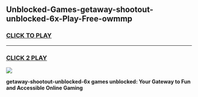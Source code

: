 
## Unblocked-Games-getaway-shootout-unblocked-6x-Play-Free-owmmp
<h3>
<a href="https://premium76.site?title=getaway-shootout-unblocked-6x&ref=10A">CLICK TO PLAY</a></h3>
<hr>

<h3>
<a href="https://premium76.site?title=getaway-shootout-unblocked-6x&ref=10A">CLICK 2 PLAY</a>
  
</h3>

<a href="https://premium76.site?title=getaway-shootout-unblocked-6x&ref=10A"><img src="https://clearcache.store/games.png"></a>


**getaway-shootout-unblocked-6x games unblocked: Your Gateway to Fun and Accessible Online Gaming**

